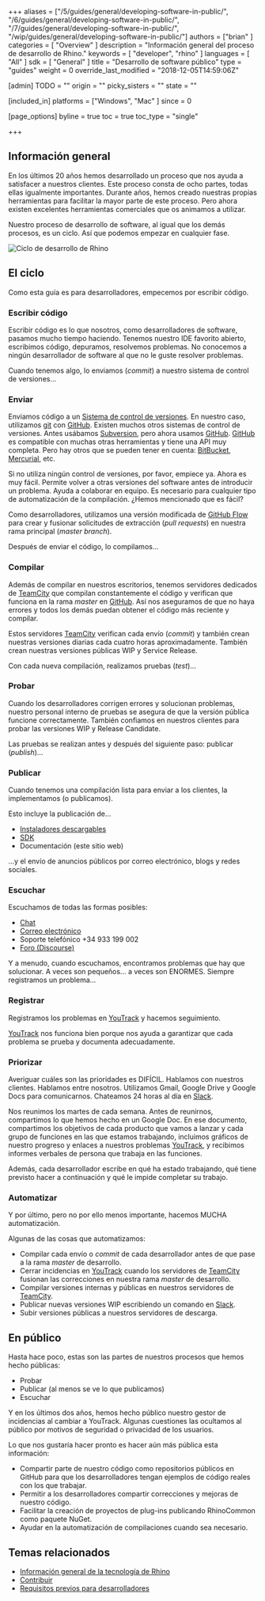 +++
aliases = ["/5/guides/general/developing-software-in-public/", "/6/guides/general/developing-software-in-public/", "/7/guides/general/developing-software-in-public/", "/wip/guides/general/developing-software-in-public/"]
authors = ["brian" ]
categories = [ "Overview" ]
description = "Información general del proceso de desarrollo de Rhino."
keywords = [ "developer", "rhino" ]
languages = [ "All" ]
sdk = [ "General" ]
title = "Desarrollo de software público"
type = "guides"
weight = 0
override_last_modified = "2018-12-05T14:59:06Z"

[admin]
TODO = ""
origin = ""
picky_sisters = ""
state = ""

[included_in]
platforms = ["Windows", "Mac" ]
since = 0

[page_options]
byline = true
toc = true
toc_type = "single"

+++


## Información general

En los últimos 20 años hemos desarrollado un proceso que nos ayuda a satisfacer a nuestros clientes.  Este proceso consta de ocho partes, todas ellas igualmente importantes.  Durante años, hemos creado nuestras propias herramientas para facilitar la mayor parte de este proceso.  Pero ahora existen excelentes herramientas comerciales que os animamos a utilizar.

Nuestro proceso de desarrollo de software, al igual que los demás procesos, es un ciclo.  Así que podemos empezar en cualquier fase.

![Ciclo de desarrollo de Rhino](/images/developing-software-in-public-01.png)

## El ciclo

Como esta guía es para desarrolladores, empecemos por escribir código.

### Escribir código

Escribir código es lo que nosotros, como desarrolladores de software, pasamos mucho tiempo haciendo. Tenemos nuestro IDE favorito abierto, escribimos código, depuramos, resolvemos problemas. No conocemos a ningún desarrollador de software al que no le guste resolver problemas.

Cuando tenemos algo, lo enviamos (*commit*) a nuestro sistema de control de versiones...

### Enviar

Enviamos código a un [Sistema de control de versiones](https://es.wikipedia.org/wiki/Control_de_versiones). En nuestro caso, utilizamos [git](https://git-scm.com/) con [GitHub](https://github.com/).  Existen muchos otros sistemas de control de versiones.  Antes usábamos [Subversion](https://subversion.apache.org/), pero ahora usamos [GitHub](https://github.com/).  [GitHub](https://github.com/) es compatible con muchas otras herramientas y tiene una API muy completa.  Pero hay otros que se pueden tener en cuenta: [BitBucket](https://bitbucket.org), [Mercurial](https://www.mercurial-scm.org/), etc.

Si no utiliza ningún control de versiones, por favor, empiece ya.  Ahora es muy fácil.  Permite volver a otras versiones del software antes de introducir un problema.  Ayuda a colaborar en equipo.  Es necesario para cualquier tipo de automatización de la compilación.  ¿Hemos mencionado que es fácil?

Como desarrolladores, utilizamos una versión modificada de [GitHub Flow](https://guides.github.com/introduction/flow/) para crear y fusionar solicitudes de extracción (*pull requests*) en nuestra rama principal (*master branch*).

Después de enviar el código, lo compilamos...

### Compilar

Además de compilar en nuestros escritorios, tenemos servidores dedicados de [TeamCity](https://www.jetbrains.com/teamcity/) que compilan constantemente el código y verifican que funciona en la rama *master* en [GitHub](https://github.com/).  Así nos aseguramos de que no haya errores y todos los demás puedan obtener el código más reciente y compilar.

Estos servidores [TeamCity](https://www.jetbrains.com/teamcity/) verifican cada envío (*commit*) y también crean nuestras versiones diarias cada cuatro horas aproximadamente. También crean nuestras versiones públicas WIP y Service Release.

Con cada nueva compilación, realizamos pruebas (*test*)...

### Probar

Cuando los desarrolladores corrigen errores y solucionan problemas, nuestro personal interno de pruebas se asegura de que la versión pública funcione correctamente.  También confiamos en nuestros clientes para probar las versiones WIP y Release Candidate.

Las pruebas se realizan antes y después del siguiente paso: publicar (*publish*)...

### Publicar

Cuando tenemos una compilación lista para enviar a los clientes, la implementamos (o publicamos).

Esto incluye la publicación de...

- [Instaladores descargables](http://www.rhino3d.com/download)
- [SDK](http://developer.mcneel.com)
- Documentación (este sitio web)

...y el envío de anuncios públicos por correo electrónico, blogs y redes sociales.

### Escuchar

Escuchamos de todas las formas posibles:

- [Chat](http://www.rhino3d.com/support#)
- [Correo electrónico](mailto:tech@mcneel.com)
- Soporte telefónico +34 933 199 002
- [Foro (Discourse)](https://discourse.mcneel.com/)

Y a menudo, cuando escuchamos, encontramos problemas que hay que solucionar.  A veces son pequeños... a veces son ENORMES.  Siempre registramos un problema...

### Registrar

Registramos los problemas en [YouTrack](https://mcneel.myjetbrains.com) y hacemos seguimiento.

[YouTrack](https://mcneel.myjetbrains.com) nos funciona bien porque nos ayuda a garantizar que cada problema se prueba y documenta adecuadamente.

### Priorizar

Averiguar cuáles son las prioridades es DIFÍCIL.  Hablamos con nuestros clientes.  Hablamos entre nosotros.  Utilizamos Gmail, Google Drive y Google Docs para comunicarnos.  Chateamos 24 horas al día en [Slack](https://slack.com/).

Nos reunimos los martes de cada semana.  Antes de reunirnos, compartimos lo que hemos hecho en un Google Doc. En ese documento, compartimos los objetivos de cada producto que vamos a lanzar y cada grupo de funciones en las que estamos trabajando, incluimos gráficos de nuestro progreso y enlaces a nuestros problemas [YouTrack](https://mcneel.myjetbrains.com), y recibimos informes verbales de persona que trabaja en las funciones.

Además, cada desarrollador escribe en qué ha estado trabajando, qué tiene previsto hacer a continuación y qué le impide completar su trabajo.

### Automatizar

Y por último, pero no por ello menos importante, hacemos MUCHA automatización.

Algunas de las cosas que automatizamos:

- Compilar cada envío o *commit* de cada desarrollador antes de que pase a la rama *master* de desarrollo.
- Cerrar incidencias en [YouTrack](https://mcneel.myjetbrains.com) cuando los servidores de [TeamCity](https://www.jetbrains.com/teamcity) fusionan las correcciones en nuestra rama *master* de desarrollo.
- Compilar versiones internas y públicas en nuestros servidores de [TeamCity](https://www.jetbrains.com/teamcity).
- Publicar nuevas versiones WIP escribiendo un comando en [Slack](https://slack.com/).
- Subir versiones públicas a nuestros servidores de descarga.

## En público

Hasta hace poco, estas son las partes de nuestros procesos que hemos hecho públicas:

- Probar
- Publicar (al menos se ve lo que publicamos)
- Escuchar

Y en los últimos dos años, hemos hecho público nuestro gestor de incidencias al cambiar a YouTrack. Algunas cuestiones las ocultamos al público por motivos de seguridad o privacidad de los usuarios.

Lo que nos gustaría hacer pronto es hacer aún más pública esta información:

- Compartir parte de nuestro código como repositorios públicos en GitHub para que los desarrolladores tengan ejemplos de código reales con los que trabajar.
- Permitir a los desarrolladores compartir correcciones y mejoras de nuestro código.
- Facilitar la creación de proyectos de plug-ins publicando RhinoCommon como paquete NuGet.
- Ayudar en la automatización de compilaciones cuando sea necesario.

## Temas relacionados

- [Información general de la tecnología de Rhino](/guides/general/rhino-technology-overview)
- [Contribuir](/guides/general/contributing)
- [Requisitos previos para desarrolladores](/guides/general/rhino-developer-prerequisites)